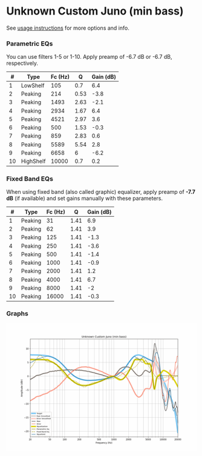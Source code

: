 # Unknown Custom Juno (min bass)
See [usage instructions](https://github.com/jaakkopasanen/AutoEq#usage) for more options and info.

### Parametric EQs
You can use filters 1-5 or 1-10. Apply preamp of -6.7 dB or -6.7 dB, respectively.

|   # | Type      |   Fc (Hz) |    Q |   Gain (dB) |
|-----|-----------|-----------|------|-------------|
|   1 | LowShelf  |       105 | 0.7  |         6.4 |
|   2 | Peaking   |       214 | 0.53 |        -3.8 |
|   3 | Peaking   |      1493 | 2.63 |        -2.1 |
|   4 | Peaking   |      2934 | 1.67 |         6.4 |
|   5 | Peaking   |      4521 | 2.97 |         3.6 |
|   6 | Peaking   |       500 | 1.53 |        -0.3 |
|   7 | Peaking   |       859 | 2.83 |         0.6 |
|   8 | Peaking   |      5589 | 5.54 |         2.8 |
|   9 | Peaking   |      6658 | 6    |        -6.2 |
|  10 | HighShelf |     10000 | 0.7  |         0.2 |

### Fixed Band EQs
When using fixed band (also called graphic) equalizer, apply preamp of **-7.7 dB** (if available) and set gains manually with these parameters.

|   # | Type    |   Fc (Hz) |    Q |   Gain (dB) |
|-----|---------|-----------|------|-------------|
|   1 | Peaking |        31 | 1.41 |         6.9 |
|   2 | Peaking |        62 | 1.41 |         3.9 |
|   3 | Peaking |       125 | 1.41 |        -1.3 |
|   4 | Peaking |       250 | 1.41 |        -3.6 |
|   5 | Peaking |       500 | 1.41 |        -1.4 |
|   6 | Peaking |      1000 | 1.41 |        -0.9 |
|   7 | Peaking |      2000 | 1.41 |         1.2 |
|   8 | Peaking |      4000 | 1.41 |         6.7 |
|   9 | Peaking |      8000 | 1.41 |        -2   |
|  10 | Peaking |     16000 | 1.41 |        -0.3 |

### Graphs
![](./Unknown%20Custom%20Juno%20(min%20bass).png)

